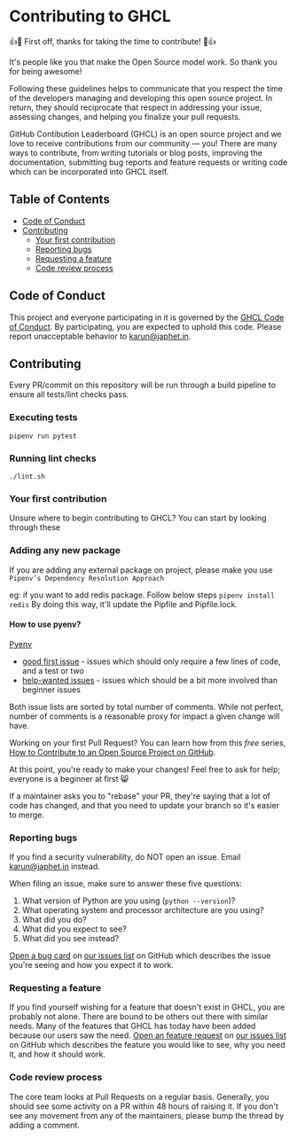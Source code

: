# Contributing to GHCL

👍🎉 First off, thanks for taking the time to contribute! 🎉👍

It's people like you that make the Open Source model work. So thank you for being awesome!

Following these guidelines helps to communicate that you respect the time of the developers managing and developing this open source project. In return, they should reciprocate that respect in addressing your issue, assessing changes, and helping you finalize your pull requests.

GitHub Contibution Leaderboard (GHCL) is an open source project and we love to receive contributions from our community — you! There are many ways to contribute, from writing tutorials or blog posts, improving the documentation, submitting bug reports and feature requests or writing code which can be incorporated into GHCL itself.

## Table of Contents

* [Code of Conduct](#code-of-conduct)
* [Contributing](#contributing)
  * [Your first contribution](#your-first-contribution)
  * [Reporting bugs](#reporting-bugs)
  * [Requesting a feature](#requesting-a-feature)
  * [Code review process](#code-review-process)

## Code of Conduct

This project and everyone participating in it is governed by the [GHCL Code of Conduct](CODE_OF_CONDUCT.md). By participating, you are expected to uphold this code. Please report unacceptable behavior to [karun@japhet.in](mailto:karun@japhet.in).

## Contributing

Every PR/commit on this repository will be run through a build pipeline to ensure all tests/lint checks pass.

### Executing tests
`pipenv run pytest`

### Running lint checks
`./lint.sh`

### Your first contribution
Unsure where to begin contributing to GHCL? You can start by looking through these

### Adding any new package
If you are adding any external package on project, please make you use `Pipenv’s Dependency Resolution Approach`

eg: if you want to add redis package. Follow below steps
`pipenv install redis`
By doing this way, it'll update the Pipfile and Pipfile.lock.

#### How to use pyenv?
[Pyenv](https://pypi.org/project/pipenv/)


* [good first issue](https://github.com/javatarz/github-contribution-leaderboard/issues?q=is%3Aopen+is%3Aissue+label%3A%22good+first+issue%22+sort%3Acomments-desc) - issues which should only require a few lines of code, and a test or two
* [help-wanted issues](https://github.com/javatarz/github-contribution-leaderboard/issues?q=is%3Aopen+is%3Aissue+label%3A%22help+wanted%22+sort%3Acomments-desc) - issues which should be a bit more involved than beginner issues

Both issue lists are sorted by total number of comments. While not perfect, number of comments is a reasonable proxy for impact a given change will have.

Working on your first Pull Request? You can learn how from this _free_ series, [How to Contribute to an Open Source Project on GitHub](https://egghead.io/series/how-to-contribute-to-an-open-source-project-on-github).

At this point, you're ready to make your changes! Feel free to ask for help; everyone is a beginner at first 😸

If a maintainer asks you to "rebase" your PR, they're saying that a lot of code has changed, and that you need to update your branch so it's easier to merge.

### Reporting bugs

If you find a security vulnerability, do NOT open an issue. Email [karun@japhet.in](mailto:karun@japhet.in) instead.

When filing an issue, make sure to answer these five questions:

1. What version of Python are you using (`python --version`)?
1. What operating system and processor architecture are you using?
1. What did you do?
1. What did you expect to see?
1. What did you see instead?

[Open a bug card](https://github.com/javatarz/github-contribution-leaderboard/issues/new?assignees=&labels=bug&template=bug_report.md&title=) on [our issues list](https://github.com/javatarz/github-contribution-leaderboard/issues) on GitHub which describes the issue you're seeing and how you expect it to work.

### Requesting a feature

If you find yourself wishing for a feature that doesn't exist in GHCL, you are probably not alone. There are bound to be others out there with similar needs. Many of the features that GHCL has today have been added because our users saw the need. [Open an feature request](https://github.com/javatarz/github-contribution-leaderboard/issues/new?assignees=&labels=enhancement&template=feature_request.md&title=) on [our issues list](https://github.com/javatarz/github-contribution-leaderboard/issues) on GitHub which describes the feature you would like to see, why you need it, and how it should work.

### Code review process

The core team looks at Pull Requests on a regular basis. Generally, you should see some activity on a PR within 48 hours of raising it. If you don't see any movement from any of the maintainers, please bump the thread by adding a comment.
